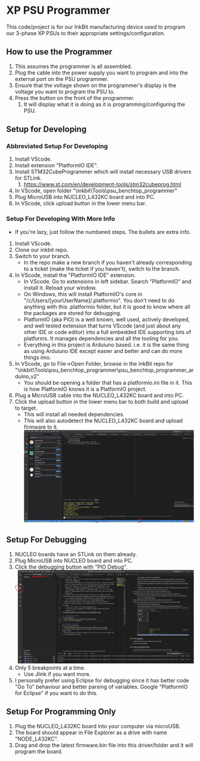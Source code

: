 # XP PSU Programmer
This code/project is for our InkBit manufacturing device used to program our 3-phase XP PSUs to their appropriate settings/configuration.
## How to use the Programmer
1. This assumes the programmer is all assembled.
1. Plug the cable into the power supply you want to program and into the external port on the PSU programmer.
1. Ensure that the voltage shown on the programmer's display is the voltage you want to program the PSU to.
1. Press the button on the front of the programmer.
    1. It will display what it is doing as it is programming/configuring the PSU.

## Setup for Developing
### Abbreviated Setup For Developing
1. Install VScode.
1. Install extension "PlatformIO IDE".
1. Install STM32CubeProgrammer which will install necessary USB drivers for STLink.
    1. https://www.st.com/en/development-tools/stm32cubeprog.html
1. In VScode, open folder "\inkbit\Tools\psu_benchtop_programmer\"
1. Plug MicroUSB into NUCLEO_L432KC board and into PC.
1. In VScode, click upload button in the lower menu bar.
### Setup For Developing With More Info
* If you're lazy, just follow the numbered steps. The bullets are extra info.
1. Install VScode.
1. Clone our inkbit repo.
1. Switch to your branch.
    * In the repo make a new branch if you haven't already corresponding to a ticket (make the ticket if you haven't), switch to the branch.
1. In VScode, install the "PlatformIO IDE" extension.
    * In VScode. Go to extensions in left sidebar. Search "PlatformIO" and install it. Reload your window.
    * On Windows, this will install PlatformIO's core in "/c/Users/[yourUserName]/.platformio". You don't need to do anything with this .platformio folder, but it is good to know where all the packages are stored for debugging.
    * PlatformIO (aka PIO) is a well known, well used, actively developed, and well tested extension that turns VScode (and just about any other IDE or code editor) into a full embedded IDE supporting lots of platforms. It manages dependencies and all the tooling for you.
    * Everything in this project is Arduiuno based. i.e. it is the same thing as using Arduiuno IDE except easier and better and can do more things imo.
1. In VScode, go to File->Open Folder, browse in the InkBit repo for "\inkbit\Tools\psu_benchtop_programmer\psu_benchtop_programmer_arduino_v2"
    * You should be opening a folder that has a platformio.ini file in it. This is how PlatformIO knows it is a PlatformIO project.
1. Plug a MicroUSB cable into the NUCLEO_L432KC board and into PC.
1. Click the upload button in the lower menu bar to both build and upload to target.
    * This will install all needed dependencies.
    * This will also autodetect the NUCLEO_L432KC board and upload firmware to it.
![](readme_images/Screenshot%202022-12-22%20160645.jpg)

## Setup For Debugging
1. NUCLEO boards have an STLink on them already.
1. Plug MicroUSB into NUCLEO board and into PC.
1. Click the debugging button with "PIO Debug".
![](readme_images/Screenshot%202022-12-23%20110452.jpg)
1. Only 5 breakpoints at a time.
    * Use Jlink if you want more.
1. I personally prefer using Eclipse for debugging since it has better code "Go To" behaviour and better parsing of variables. Google "PlatformIO for Eclipse" if you want to do this.

## Setup For Programming Only
1. Plug the NUCLEO_L432KC board into your computer via microUSB.
1. The board should appear in File Explorer as a drive with name "NODE_L432KC".
1. Drag and drop the latest firmware.bin file into this driver/folder and it will program the board.